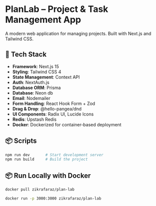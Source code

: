# PlanLab – Project & Task Management App

A modern web application for managing projects. Built with Next.js and Tailwind CSS.

## 🚀 Tech Stack

- **Framework**: Next.js 15
- **Styling**: Tailwind CSS 4
- **State Management**: Context API
- **Auth**: NextAuth.js
- **Database ORM**: Prisma
- **Database**: Neon db
- **Email**: Nodemailer
- **Form Handling**: React Hook Form + Zod
- **Drag & Drop**: @hello-pangea/dnd
- **UI Components**: Radix UI, Lucide Icons
- **Redis**: Upstash Redis
- **Docker**: Dockerized for container-based deployment

## 📦 Scripts

```bash
npm run dev       # Start development server
npm run build     # Build the project

```

## 📦 Run Locally with Docker

```bash
docker pull zikrafaraz/plan-lab

docker run -p 3000:3000 zikrafaraz/plan-lab

```
